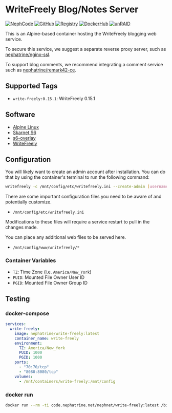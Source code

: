 <!--
SPDX-FileCopyrightText: 2023-2025 Daniel Wolf <nephatrine@gmail.com>
SPDX-License-Identifier: ISC
-->

# WriteFreely Blog/Notes Server

[![NephCode](https://img.shields.io/static/v1?label=Git&message=NephCode&color=teal)](https://code.nephatrine.net/NephNET/docker-write-freely)
[![GitHub](https://img.shields.io/static/v1?label=Git&message=GitHub&color=teal)](https://github.com/nephatrine/docker-write-freely)
[![Registry](https://img.shields.io/static/v1?label=OCI&message=NephCode&color=blue)](https://code.nephatrine.net/NephNET/-/packages/container/write-freely/latest)
[![DockerHub](https://img.shields.io/static/v1?label=OCI&message=DockerHub&color=blue)](https://hub.docker.com/repository/docker/nephatrine/write-freely/general)
[![unRAID](https://img.shields.io/static/v1?label=unRAID&message=template&color=orange)](https://code.nephatrine.net/NephNET/unraid-containers)

This is an Alpine-based container hosting the WriteFreely blogging web service.

To secure this service, we suggest a separate reverse proxy server, such as
[nephatrine/nginx-ssl](https://hub.docker.com/repository/docker/nephatrine/nginx-ssl/general).

To support blog comments, we recommend integrating a comment service such as
[nephatrine/remark42-ce](https://hub.docker.com/repository/docker/nephatrine/remark42-ce/general).

## Supported Tags

- `write-freely:0.15.1`: WriteFreely 0.15.1

## Software

- [Alpine Linux](https://alpinelinux.org/)
- [Skarnet S6](https://skarnet.org/software/s6/)
- [s6-overlay](https://github.com/just-containers/s6-overlay)
- [WriteFreely](https://writefreely.org/)

## Configuration

You will likely want to create an admin account after installation. You can do
that by using the container's terminal to run the following command:

```bash
writefreely -c /mnt/config/etc/writefreely.ini --create-admin [username]:[password]
```

There are some important configuration files you need to be aware of and
potentially customize.

- `/mnt/config/etc/writefreely.ini`

Modifications to these files will require a service restart to pull in the
changes made.

You can place any additional web files to be served here.

- `/mnt/config/www/writefreely/*`

### Container Variables

- `TZ`: Time Zone (i.e. `America/New_York`)
- `PUID`: Mounted File Owner User ID
- `PGID`: Mounted File Owner Group ID

## Testing

### docker-compose

```yaml
services:
  write-freely:
    image: nephatrine/write-freely:latest
    container_name: write-freely
    environment:
      TZ: America/New_York
      PUID: 1000
      PGID: 1000
    ports:
      - "70:70/tcp"
      - "8080:8080/tcp"
    volumes:
      - /mnt/containers/write-freely:/mnt/config
```

### docker run

```bash
docker run --rm -ti code.nephatrine.net/nephnet/write-freely:latest /bin/bash
```
